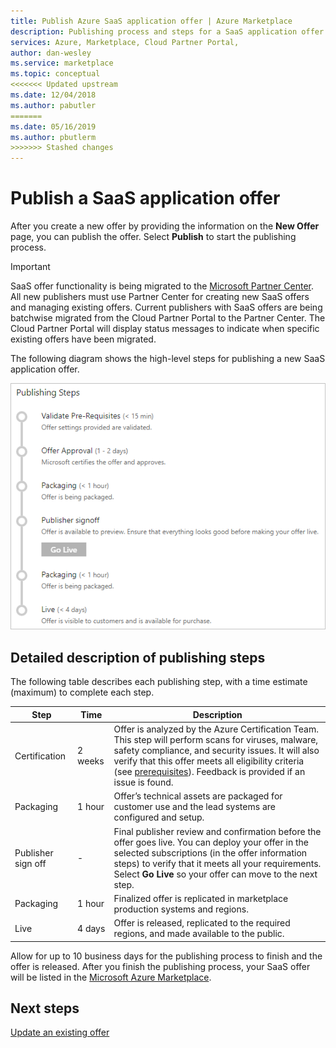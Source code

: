 ```yaml
---
title: Publish Azure SaaS application offer | Azure Marketplace
description: Publishing process and steps for a SaaS application offer on the Azure Marketplace.
services: Azure, Marketplace, Cloud Partner Portal, 
author: dan-wesley
ms.service: marketplace
ms.topic: conceptual
<<<<<<< Updated upstream
ms.date: 12/04/2018
ms.author: pabutler
=======
ms.date: 05/16/2019
ms.author: pbutlerm
>>>>>>> Stashed changes
---
```


# Publish a SaaS application offer

After you create a new offer by providing the information on the **New Offer** page, you can publish the offer. Select **Publish** to start the publishing process.

> [!IMPORTANT] 
> SaaS offer functionality is being migrated to the [Microsoft Partner Center](https://partner.microsoft.com/dashboard/directory).  All new publishers must
> use Partner Center for creating new SaaS offers and managing existing offers.  Current publishers with SaaS offers are being batchwise migrated from the 
> Cloud Partner Portal to the Partner Center.  The Cloud Partner Portal will display status messages to indicate when specific existing offers have been migrated.

The following diagram shows the high-level steps for publishing a new SaaS application offer.

![Offer publishing steps](./media/offer-publishing-steps.png)

## Detailed description of publishing steps

The following table describes each publishing step, with a time estimate (maximum) to complete each step.

|     **Step**       |     **Time**      |  **Description**  |
|  ---------------   |  ---------------  |  ---------------  |
|         Certification           |       2 weeks            |          Offer is analyzed by the Azure Certification Team. This step will perform scans for viruses, malware, safety compliance, and security issues. It will also verify that this offer meets all eligibility criteria (see [prerequisites](./cpp-prerequisites.md)). Feedback is provided if an issue is found.         |
|           Packaging         |       1 hour            |       Offer’s technical assets are packaged for customer use and the lead systems are configured and setup.            |
|        Publisher sign off            |         -          |        Final publisher review and confirmation before the offer goes live. You can deploy your offer in the selected subscriptions (in the offer information steps) to verify that it meets all your requirements. Select **Go Live** so your offer can move to the next step.           |
|        Packaging            |        1 hour           |        Finalized offer is replicated in marketplace production systems and regions.           |
|        Live            |       4 days            |         Offer is released, replicated to the required regions, and made available to the public.          |

Allow for up to 10 business days for the publishing process to finish and the offer is released. After you finish the publishing process, your SaaS offer will be listed in the [Microsoft Azure Marketplace](https://azuremarketplace.microsoft.com/marketplace/apps/category/internet-of-things?page=1&subcategories=iot-edge-modules).

## Next steps

[Update an existing offer](./cpp-update-existing-offer.md)
